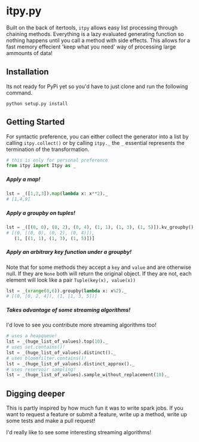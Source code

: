 itpy.py
=========

Built on the back of itertools, `itpy` allows easy list processing through chaining methods.
Everything is a lazy evaluated generating function so nothing happens until you call a method
with side effects. This allows for a fast memory effecient 'keep what you need' way of processing
large ammounts of data!


## Installation

Its not ready for PyPi yet so you'd have to just clone and run the following command.

    python setup.py install

## Getting Started

For syntactic preference, you can either collect the generator into a list by calling `itpy.collect()` or by calling
`itpy._` the `_` essential represents the termination of the transformation.

```python
# this is only for personal preference
from itpy import Itpy as _
```
##### Apply a map!
```python
lst = _([1,2,3]).map(lambda x: x**2)._
# [1,4,9]
```
##### Apply a groupby on tuples!
```python
lst = _([(0, 0), (0, 2), (0, 4), (1, 1), (1, 3), (1, 5)]).kv_groupby()._
# [(0, [(0, 0), (0, 2), (0, 4)]),
   (1, [(1, 1), (1, 3), (1, 5)])]
```

##### Apply an arbitrary key function under a groupby!

Note that for some methods they accept a `key` and `value` and are otherwise null.
If they are `None` both will return the original object. If they are not, each element will look like a pair `Tuple(key(x), value(x))`

```python
lst = _(xrange(0,6)).groupby(lambda x: x%2)._
# [(0, [0, 2, 4]), (1, [1, 3, 5])]
```
##### Takes advantage of some streaming algorithms!

I'd love to see you contribute more streaming algorithms too!

```python
# uses a heapqueue!
lst = _(huge_list_of_values).top(10)._
# uses set.contains()!
lst = _(huge_list_of_values).distinct()._
# uses bloomfilter.contains()!
lst = _(huge_list_of_values).distinct_approx()._
# uses reservoir sampling!
lst = _(huge_list_of_values).sample_without_replacement(10)._
```

## Digging deeper

This is partly inspired by how much fun it was to write spark jobs.
If you want to request a feature or submit a feature, write up a method, write up some tests and make a pull request!

I'd really like to see some interesting streaming algorithms!
